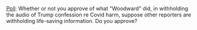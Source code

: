 <a href="https://twitter.com/davewiner/status/1305587594013683720">Poll</a>: Whether or not you approve of what "Woodward" did, in withholding the audio of Trump confession re Covid harm, suppose other reporters are withholding life-saving information. Do you approve?
